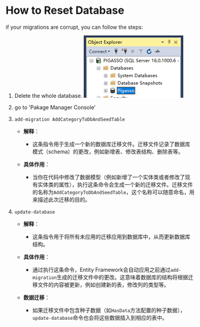 # How to Reset Database

if your migrations are corrupt, you can follow the steps:


1. Delete the whole database.
![alt text](image-5.png)

2. go to 'Pakage Manager Console'

3. ```add-migration AddCategoryToDbAndSeedTable```
    - **解释**：
      - 这条指令用于生成一个新的数据库迁移文件。迁移文件记录了数据库模式（schema）的更改，例如新增表、修改表结构、删除表等。

    - **具体作用**：
      - 当你在代码中修改了数据模型（例如新增了一个实体类或者修改了现有实体类的属性），执行这条命令会生成一个新的迁移文件。迁移文件的名称为`AddCategoryToDbAndSeedTable`，这个名称可以随意命名，用来描述此次迁移的目的。

4. ```update-database```
    - **解释**：
        - 这条指令用于将所有未应用的迁移应用到数据库中，从而更新数据库结构。

    - **具体作用**：
      - 通过执行这条命令，Entity Framework会自动应用之前通过`add-migration`生成的迁移文件中的更改。这意味着数据库的结构将根据迁移文件的内容被更新，例如创建新的表，修改列的类型等。

    - **数据迁移**：
      - 如果迁移文件中包含种子数据（如`HasData`方法配置的种子数据），`update-database`命令也会将这些数据插入到相应的表中。